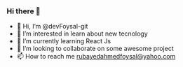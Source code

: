 ### Hi there 👋

- 👋 Hi, I’m @devFoysal-git
- 👀 I’m interested in learn about new tecnology
- 🌱 I’m currently learning React Js
- 💞️ I’m looking to collaborate on some awesome project
- 📫 How to reach me rubayedahmedfoysal@yahoo.com

<!---
rubayed-dev/rubayed-dev is a ✨ special ✨ repository because its `README.md` (this file) appears on your GitHub profile.
You can click the Preview link to take a look at your changes.
--->

<!---
rubayed-dev/rubayed-dev is a ✨ special ✨ repository because its `README.md` (this file) appears on your GitHub profile.
You can click the Preview link to take a look at your changes.
--->


<!--
**devFoysal-git/devFoysal-git** is a ✨ _special_ ✨ repository because its `README.md` (this file) appears on your GitHub profile
-->
